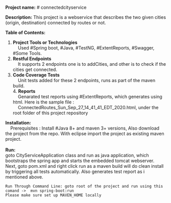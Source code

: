 <b>Project name:</b> # connectedcityservice

<b>Description:</b> This project is a webservice that describes the two given cities (origin, destination) connected by routes or not.

<b>Table of Contents:</b>

   1. **Project Tools or Technologies**
   			   <br>	&nbsp;	&nbsp; Used #Spring boot, #Java, #TestNG, #ExtentReports, #Swagger, #Some Tools.<br>
   2. **Restful Endpoints**
	 				 <br>	&nbsp;	&nbsp; It supports 2 endpoints one is to addCities, and other is to check if the cities get connected.<br>
   3. **Code Coverage Tests**
	 			 	<br>	&nbsp;	&nbsp; Unit tests added for these 2 endpoints, runs as part of the maven build.<br>
	 4. **Reports**
	 				<br>	&nbsp;	&nbsp; Genarated test reports using #ExtentReports, which generates using html. Here is the sample file : <br>	&nbsp;	&nbsp; ConnectedRoutes_Sun_Sep_27_14_41_41_EDT_2020.html, under the root folder of this project repository

<b>Installation:</b>
	<br>	&nbsp;	&nbsp; Prerequisites : Install #Java 8+ and maven 3+ versions, Also download the project from the repo. With eclipse import the project as existing maven project.
	<br> &nbsp; &nbsp; <br><b>Run:</b></br> goto CityServiceApplication class and run as java application, which bootstraps the spring app and starts the embedded tomcat webserver.<br>
	Next, goto pom.xml and right click run as a maven build will do clean install by triggering all tests automatically. Also generates test report as i mentioned above.<br>
	
	Run Through Command Line: goto root of the project and run using this comand ->  mvn spring-boot:run
	Please make sure set up MAVEN_HOME locally
